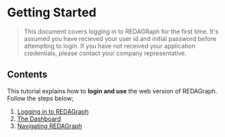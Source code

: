 # Getting Started

> This document covers logging in to REDAGRaph for the first time. It's assumed you have recieved your user id and initial password before attempting to login. If you have not received your application credentials, please contact your company representative.


## Contents

This tutorial explains how to **login and use** the web version of REDAGraph. Follow the steps below;

1. [Logging in to REDAGraph](../Web/login/login.md)
2. [The Dashboard](../Web/dashboard/customizing.md)
3. [Navigating REDAGraph](../Web/navigation.md)




